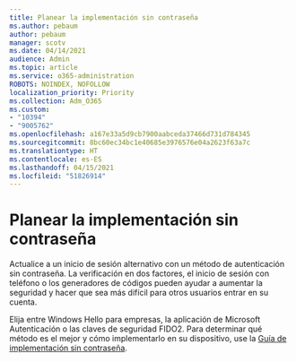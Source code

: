 ```yaml
---
title: Planear la implementación sin contraseña
ms.author: pebaum
author: pebaum
manager: scotv
ms.date: 04/14/2021
audience: Admin
ms.topic: article
ms.service: o365-administration
ROBOTS: NOINDEX, NOFOLLOW
localization_priority: Priority
ms.collection: Adm_O365
ms.custom:
- "10394"
- "9005762"
ms.openlocfilehash: a167e33a5d9cb7900aabceda37466d731d784345
ms.sourcegitcommit: 8bc60ec34bc1e40685e3976576e04a2623f63a7c
ms.translationtype: HT
ms.contentlocale: es-ES
ms.lasthandoff: 04/15/2021
ms.locfileid: "51826914"
---
```

# <a name="plan-your-passwordless-deployment"></a>Planear la implementación sin contraseña

Actualice a un inicio de sesión alternativo con un método de autenticación sin contraseña. La verificación en dos factores, el inicio de sesión con teléfono o los generadores de códigos pueden ayudar a aumentar la seguridad y hacer que sea más difícil para otros usuarios entrar en su cuenta. 

Elija entre Windows Hello para empresas, la aplicación de Microsoft Autenticación o las claves de seguridad FIDO2. Para determinar qué método es el mejor y cómo implementarlo en su dispositivo, use la [Guía de implementación sin contraseña](https://admin.microsoft.com/adminportal/home?#/modernonboarding/passwordlesssetup). 

